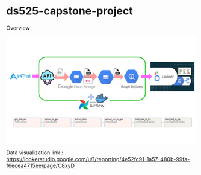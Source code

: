 # ds525-capstone-project



Overview

![alt text](ds525_capstone_project.jpg)

Data visualization link : https://lookerstudio.google.com/u/1/reporting/4e52fc91-1a57-480b-99fa-f6ecea4715ee/page/C8xyD